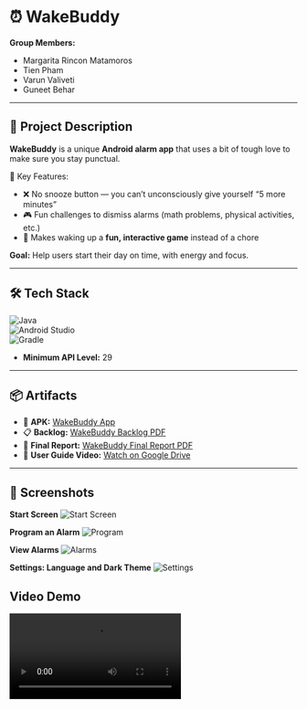 # ⏰ WakeBuddy

**Group Members:**
- Margarita Rincon Matamoros
- Tien Pham
- Varun Valiveti
- Guneet Behar

---

## 📖 Project Description
**WakeBuddy** is a unique **Android alarm app** that uses a bit of tough love to make sure you stay punctual.

🔹 Key Features:
- ❌ No snooze button — you can’t unconsciously give yourself “5 more minutes”
- 🎮 Fun challenges to dismiss alarms (math problems, physical activities, etc.)
- 🎯 Makes waking up a **fun, interactive game** instead of a chore

**Goal:** Help users start their day on time, with energy and focus.

---

## 🛠️ Tech Stack

![Java](https://img.shields.io/badge/Java-ED8B00?logo=openjdk&logoColor=white)  
![Android Studio](https://img.shields.io/badge/Android_Studio-3DDC84?logo=androidstudio&logoColor=white)  
![Gradle](https://img.shields.io/badge/Gradle-02303A?logo=gradle&logoColor=white)

- **Minimum API Level:** 29

---

## 📦 Artifacts

- 📱 **APK:** [WakeBuddy App](/Artifacts/wakeBuddy.apk)
- 📋 **Backlog:** [WakeBuddy Backlog PDF](/Artifacts/wakeBuddyBacklog.pdf)
- 📑 **Final Report:** [WakeBuddy Final Report PDF](/Artifacts/WakeBuddyFinalReport.pdf)
- 🎥 **User Guide Video:** [Watch on Google Drive](https://drive.google.com/file/d/1U48pIjfKO9nujtbBMt_thyGznOREt1RN/view?usp=sharing)

---

## 📸 Screenshots 
**Start Screen**
![Start Screen](Screenshots/wb_start.png) 

**Program an Alarm**
![Program](Screenshots/wb_setup.png) 

**View Alarms**
![Alarms](Screenshots/wb_program.png) 

**Settings: Language and Dark Theme**
![Settings](Screenshots/wb_lang.png) 

## Video Demo
![Demo](Screenshots/wb_demo.mp4) 
